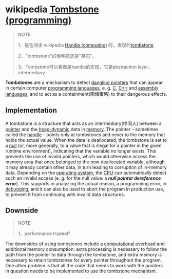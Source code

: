 # wikipedia [Tombstone (programming)](https://en.wikipedia.org/wiki/Tombstone_(programming))

> NOTE: 
>
> 1、是在阅读 wikipedia [Handle (computing)](https://en.wikipedia.org/wiki/Handle_(computing)) 时，发现的[tombstone](https://en.wikipedia.org/wiki/Tombstone_(programming)).
>
> 2、"tombstone"的表明意思是"墓石"。
>
> 3、Tombstone可以看做是handle的实现，它是abstraction layer、intermediary

**Tombstones** are a mechanism to detect [dangling pointers](https://en.wikipedia.org/wiki/Dangling_pointer) that can appear in certain computer [programming languages](https://en.wikipedia.org/wiki/Programming_language), e. g. [C](https://en.wikipedia.org/wiki/C_(programming_language)), [C++](https://en.wikipedia.org/wiki/C%2B%2B) and [assembly languages](https://en.wikipedia.org/wiki/Assembly_language), and to act as a containment(围堵策略) to their dangerous effects.

## Implementation

A tombstone is a structure that acts as an intermediary(中间人) between a [pointer](https://en.wikipedia.org/wiki/Pointer_(computer_programming)) and the [heap-dynamic](https://en.wikipedia.org/wiki/Dynamic_memory_allocation) data in [memory](https://en.wikipedia.org/wiki/Random_access_memory). The pointer – sometimes called the [handle](https://en.wikipedia.org/wiki/Handle_(computing)) – points only at tombstones and never to the memory that holds the actual value. When the data is deallocated, the tombstone is set to a [null](https://en.wikipedia.org/wiki/Null_pointer) (or, more generally, to a value that is illegal for a pointer in the given runtime environment), indicating that the variable no longer exists. This prevents the use of invalid pointers, which would otherwise access the memory area that once belonged to the now deallocated variable, although it may already contain other data, in turn leading to corruption of in-memory data. Depending on the [operating system](https://en.wikipedia.org/wiki/Operating_system), the [CPU](https://en.wikipedia.org/wiki/Central_processing_unit) can automatically detect such an invalid access (e. g. for the null value: a ***null pointer dereference error***). This supports in analyzing the actual reason, a programming error, in [debugging](https://en.wikipedia.org/wiki/Debugging), and it can also be used to abort the program in production use, to prevent it from continuing with invalid data structures.

## Downside

> NOTE: 
>
> 1、performance tradeoff

The downsides of using tombstones include a [computational overhead](https://en.wikipedia.org/wiki/Computational_overhead) and additional memory consumption: extra processing is necessary to follow the path from the pointer to data through the tombstone, and extra memory is necessary to retain tombstones for every pointer throughout the program. One other problem is that all the code that needs to work with the pointers in question needs to be implemented to use the tombstone mechanism.